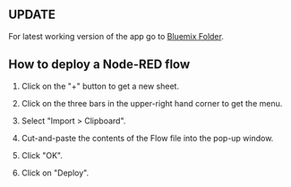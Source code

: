 ## UPDATE
 For latest working version of the app go to [Bluemix Folder](Bluemix). 



## How to deploy a Node-RED flow

1. Click on the "+" button to get a new sheet.

2. Click on the three bars in the upper-right hand corner to get the menu.

3. Select "Import > Clipboard".

4. Cut-and-paste the contents of the Flow file into the pop-up window.

5. Click "OK".

6. Click on "Deploy".

